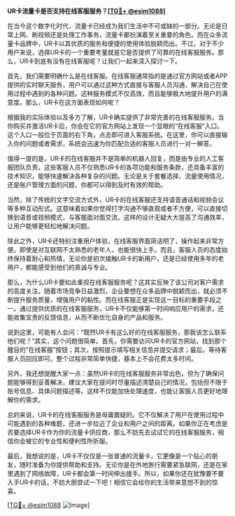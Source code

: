 **UR卡流量卡是否支持在线客服服务？[[TG💪+ @esim1088](https://t.me/s/esim1088)]**

在当今这个数字化时代，流量卡已经成为我们生活中不可或缺的一部分。无论是日常上网、刷视频还是处理工作事务，流量卡都扮演着至关重要的角色。而在众多流量卡品牌中，UR卡以其优质的服务和便捷的使用体验脱颖而出。不过，对于不少用户来说，选择UR卡的一个重要考量就是它是否提供了可靠的在线客服服务。那么，UR卡到底有没有在线客服呢？让我们一起来深入探讨一下。

首先，我们需要明确什么是在线客服。在线客服通常指的是通过官方网站或者APP提供的实时聊天服务，用户可以通过这种方式直接与客服人员沟通，解决自己在使用过程中遇到的各种问题。这种服务模式不仅高效，而且能够极大地提升用户的满意度。那么，UR卡在这方面表现如何呢？

根据我的实际体验以及多方了解，UR卡确实提供了非常完善的在线客服服务。当你购买并激活UR卡后，你会在它的官方网站上发现一个显眼的“在线客服”入口。这个入口一般位于页面的右下角，点击即可进入客服系统。在这里，你可以直接输入你的问题或者需求，系统会迅速为你匹配合适的客服人员进行一对一解答。

值得一提的是，UR卡的在线客服并不是简单的机器人回复，而是由专业的人工客服团队负责。这些客服人员不仅熟悉UR卡的各项功能和服务条款，还具备丰富的技术知识，能够快速解决各种复杂的问题。无论是关于套餐选择、流量使用情况，还是账户管理方面的问题，你都可以得到及时有效的帮助。

当然，除了传统的文字交流方式外，UR卡的在线客服还支持语音通话和视频会议等多种互动形式。这意味着如果你觉得打字沟通不够直观或者不方便，可以直接切换到语音或视频模式，与客服面对面交流。这样的设计无疑大大提高了沟通效率，让用户能够更轻松地解决问题。

除此之外，UR卡还特别注重用户体验，在线客服界面简洁明了，操作起来非常方便。即使是对互联网不太熟悉的老年人，也能很快上手。而且，客服人员的态度始终保持着耐心和热情，无论你是初次接触UR卡的新用户，还是已经使用多年的老用户，都能感受到他们的真诚与专业。

那么，为什么UR卡要如此重视在线客服服务呢？这其实反映了该公司对客户需求的高度关注。随着市场竞争日益激烈，企业要想在众多品牌中脱颖而出，就必须不断提升服务质量，增强用户的黏性。而在线客服正是实现这一目标的重要手段之一。通过提供优质的在线客服服务，UR卡不仅能够第一时间响应用户的需求，还能收集宝贵的反馈信息，从而不断优化自身的产品和服务。

说到这里，可能有人会问：“既然UR卡有这么好的在线客服服务，那我该怎么联系他们呢？”其实，这个问题很简单。首先，你需要访问UR卡的官方网站，找到那个醒目的“在线客服”按钮；其次，按照提示填写相关信息并提交请求；最后，等待客服人员回应即可。整个过程非常简单快捷，基本上不会花费太多时间。

另外，我还想提醒大家一点：虽然UR卡的在线客服服务非常出色，但为了确保问题能够得到妥善解决，建议大家在提问时尽量描述清楚自己的情况，包括但不限于账号信息、具体问题描述等。这样不仅能加快处理速度，也能让客服人员更好地理解你的需求。

总的来说，UR卡的在线客服服务是毋庸置疑的。它不仅解决了用户在使用过程中可能遇到的各种难题，还进一步拉近了企业和用户之间的距离。如果你正在考虑是否要选择UR卡作为你的流量卡供应商，那么不妨先去试试它的在线客服服务，相信你会被它的专业性和便利性所折服。

最后，我想说的是，UR卡不仅仅是一张普通的流量卡，它更像是一个贴心的朋友，随时准备为你提供帮助和支持。无论你是在外地旅行需要紧急联网，还是在家里遇到了网络故障，UR卡都会第一时间伸出援手。所以，如果你还在犹豫要不要入手UR卡的话，不妨大胆尝试一下吧！相信它会给你的生活带来意想不到的惊喜。

[[TG💪+ @esim1088](https://t.me/s/esim1088) ![Image](https://i.postimg.cc/4NQfJmqS/Snipaste-2025-05-13-00-14-12.png)]